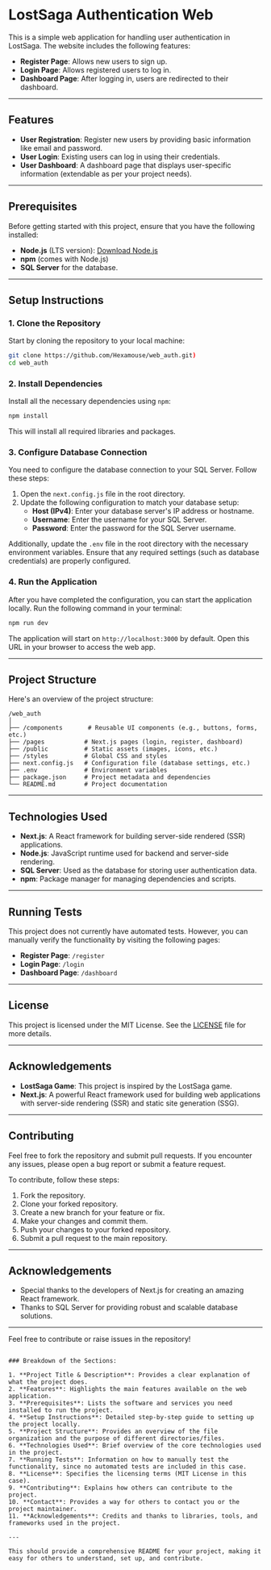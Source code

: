 # LostSaga Authentication Web

This is a simple web application for handling user authentication in LostSaga. The website includes the following features:
- **Register Page**: Allows new users to sign up.
- **Login Page**: Allows registered users to log in.
- **Dashboard Page**: After logging in, users are redirected to their dashboard.

---

## Features

- **User Registration**: Register new users by providing basic information like email and password.
- **User Login**: Existing users can log in using their credentials.
- **User Dashboard**: A dashboard page that displays user-specific information (extendable as per your project needs).

---

## Prerequisites

Before getting started with this project, ensure that you have the following installed:

- **Node.js** (LTS version): [Download Node.js](https://nodejs.org/)
- **npm** (comes with Node.js)
- **SQL Server** for the database.

---

## Setup Instructions

### 1. Clone the Repository

Start by cloning the repository to your local machine:

```bash
git clone https://github.com/Hexamouse/web_auth.git)
cd web_auth
```

### 2. Install Dependencies

Install all the necessary dependencies using `npm`:

```bash
npm install
```

This will install all required libraries and packages.

### 3. Configure Database Connection

You need to configure the database connection to your SQL Server. Follow these steps:

1. Open the `next.config.js` file in the root directory.
2. Update the following configuration to match your database setup:
   - **Host (IPv4)**: Enter your database server's IP address or hostname.
   - **Username**: Enter the username for your SQL Server.
   - **Password**: Enter the password for the SQL Server username.

Additionally, update the `.env` file in the root directory with the necessary environment variables. Ensure that any required settings (such as database credentials) are properly configured.

### 4. Run the Application

After you have completed the configuration, you can start the application locally. Run the following command in your terminal:

```bash
npm run dev
```

The application will start on `http://localhost:3000` by default. Open this URL in your browser to access the web app.

---

## Project Structure

Here's an overview of the project structure:

```
/web_auth
│
├── /components       # Reusable UI components (e.g., buttons, forms, etc.)
├── /pages           # Next.js pages (login, register, dashboard)
├── /public          # Static assets (images, icons, etc.)
├── /styles          # Global CSS and styles
├── next.config.js   # Configuration file (database settings, etc.)
├── .env             # Environment variables
├── package.json     # Project metadata and dependencies
└── README.md        # Project documentation
```

---

## Technologies Used

- **Next.js**: A React framework for building server-side rendered (SSR) applications.
- **Node.js**: JavaScript runtime used for backend and server-side rendering.
- **SQL Server**: Used as the database for storing user authentication data.
- **npm**: Package manager for managing dependencies and scripts.

---

## Running Tests

This project does not currently have automated tests. However, you can manually verify the functionality by visiting the following pages:

- **Register Page**: `/register`
- **Login Page**: `/login`
- **Dashboard Page**: `/dashboard`

---

## License

This project is licensed under the MIT License. See the [LICENSE](LICENSE) file for more details.

---

## Acknowledgements

- **LostSaga Game**: This project is inspired by the LostSaga game.
- **Next.js**: A powerful React framework used for building web applications with server-side rendering (SSR) and static site generation (SSG).

---

## Contributing

Feel free to fork the repository and submit pull requests. If you encounter any issues, please open a bug report or submit a feature request.

To contribute, follow these steps:

1. Fork the repository.
2. Clone your forked repository.
3. Create a new branch for your feature or fix.
4. Make your changes and commit them.
5. Push your changes to your forked repository.
6. Submit a pull request to the main repository.

---

## Acknowledgements

- Special thanks to the developers of Next.js for creating an amazing React framework.
- Thanks to SQL Server for providing robust and scalable database solutions.

---

Feel free to contribute or raise issues in the repository!
```

### Breakdown of the Sections:

1. **Project Title & Description**: Provides a clear explanation of what the project does.
2. **Features**: Highlights the main features available on the web application.
3. **Prerequisites**: Lists the software and services you need installed to run the project.
4. **Setup Instructions**: Detailed step-by-step guide to setting up the project locally.
5. **Project Structure**: Provides an overview of the file organization and the purpose of different directories/files.
6. **Technologies Used**: Brief overview of the core technologies used in the project.
7. **Running Tests**: Information on how to manually test the functionality, since no automated tests are included in this case.
8. **License**: Specifies the licensing terms (MIT License in this case).
9. **Contributing**: Explains how others can contribute to the project.
10. **Contact**: Provides a way for others to contact you or the project maintainer.
11. **Acknowledgements**: Credits and thanks to libraries, tools, and frameworks used in the project.

---

This should provide a comprehensive README for your project, making it easy for others to understand, set up, and contribute.
